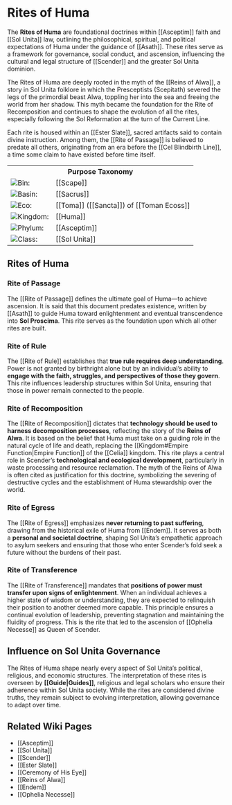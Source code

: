 <!-- wiki-header-section:start -->
# Rites of Huma

The **Rites of Huma** are foundational doctrines within [[Asceptim]] faith and [[Sol Unita]] law, outlining the philosophical, spiritual, and political expectations of Huma under the guidance of [[Asath]]. These rites serve as a framework for governance, social conduct, and ascension, influencing the cultural and legal structure of [[Scender]] and the greater Sol Unita dominion.

The Rites of Huma are deeply rooted in the myth of the [[Reins of Alwa]], a story in Sol Unita folklore in which the Presceptists (Scepitath) severed the legs of the primordial beast Alwa, toppling her into the sea and freeing the world from her shadow. This myth became the foundation for the Rite of Recomposition and continues to shape the evolution of all the rites, especially following the Sol Reformation at the turn of the Current Line.

Each rite is housed within an [[Ester Slate]], sacred artifacts said to contain divine instruction. Among them, the [[Rite of Passage]] is believed to predate all others, originating from an era before the [[Cel Blindbirth Line]], a time some claim to have existed before time itself.

<!-- wiki-header-section:end -->

<!-- taxonomy-table-section:start -->
<div class="taxonomy-table">
  <table>
    <tr>
      <th colspan="3">Purpose Taxonomy</th>
    </tr>
    <tr>
      <td class="taxon-label"><img src="svg/bin.svg" class="taxon-icon">Bin:</td>
      <td class="taxon-content" colspan="2">[[Scape]]</td>
    </tr>
    <tr>
      <td class="taxon-label"><img src="svg/basin.svg" class="taxon-icon">Basin:</td>
      <td class="taxon-content" colspan="2">[[Sacrus]]</td>
    </tr>
    <tr>
      <td class="taxon-label"><img src="svg/eco.svg" class="taxon-icon">Eco:</td>
      <td class="taxon-content" colspan="2">[[Toma]] ([[Sancta]]) of [[Toman Ecoss]]</td>
    </tr>
    <tr>
      <td class="taxon-label"><img src="svg/kingdom.svg" class="taxon-icon">Kingdom:</td>
      <td class="taxon-content" colspan="2">[[Huma]]</td>
    </tr>
    <tr>
      <td class="taxon-label"><img src="svg/phylum.svg" class="taxon-icon">Phylum:</td>
      <td class="taxon-content" colspan="2">[[Asceptim]]</td>
    </tr>
    <tr>
      <td class="taxon-label"><img src="svg/class.svg" class="taxon-icon">Class:</td>
      <td class="taxon-content" colspan="2">[[Sol Unita]]</td>
    </tr>
  </table>
</div>
<!-- taxonomy-table-section:end -->

## Rites of Huma

### Rite of Passage

The [[Rite of Passage]] defines the ultimate goal of Huma—to achieve ascension. It is said that this document predates existence, written by [[Asath]] to guide Huma toward enlightenment and eventual transcendence into **Sol Proscima**. This rite serves as the foundation upon which all other rites are built.

### Rite of Rule

The [[Rite of Rule]] establishes that **true rule requires deep understanding**. Power is not granted by birthright alone but by an individual’s ability to **engage with the faith, struggles, and perspectives of those they govern**. This rite influences leadership structures within Sol Unita, ensuring that those in power remain connected to the people.

### Rite of Recomposition

The [[Rite of Recomposition]] dictates that **technology should be used to harness decomposition processes**, reflecting the story of the **Reins of Alwa**. It is based on the belief that Huma must take on a guiding role in the natural cycle of life and death, replacing the [[Kingdom#Empire Function|Empire Function]] of the [[Celia]] kingdom. This rite plays a central role in Scender’s **technological and ecological development**, particularly in waste processing and resource reclamation. The myth of the Reins of Alwa is often cited as justification for this doctrine, symbolizing the severing of destructive cycles and the establishment of Huma stewardship over the world.

### Rite of Egress

The [[Rite of Egress]] emphasizes **never returning to past suffering**, drawing from the historical exile of Huma from [[Endem]]. It serves as both a **personal and societal doctrine**, shaping Sol Unita’s empathetic approach to asylum seekers and ensuring that those who enter Scender’s fold seek a future without the burdens of their past.

### Rite of Transference

The [[Rite of Transference]] mandates that **positions of power must transfer upon signs of enlightenment**. When an individual achieves a higher state of wisdom or understanding, they are expected to relinquish their position to another deemed more capable. This principle ensures a continual evolution of leadership, preventing stagnation and maintaining the fluidity of progress. This is the rite that led to the ascension of [[Ophelia Necesse]] as Queen of Scender.

## Influence on Sol Unita Governance

The Rites of Huma shape nearly every aspect of Sol Unita’s political, religious, and economic structures. The interpretation of these rites is overseen by **[[Guide|Guides]]**, religious and legal scholars who ensure their adherence within Sol Unita society. While the rites are considered divine truths, they remain subject to evolving interpretation, allowing governance to adapt over time.

## Related Wiki Pages

- [[Asceptim]]
- [[Sol Unita]] 
- [[Scender]]
- [[Ester Slate]]
- [[Ceremony of His Eye]]
- [[Reins of Alwa]]
- [[Endem]]
- [[Ophelia Necesse]]